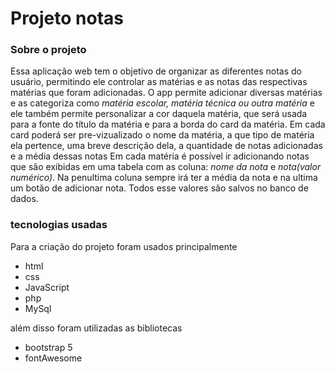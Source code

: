 # Projeto notas

### Sobre o projeto
Essa aplicação web tem o objetivo de organizar as diferentes notas do usuário, permitindo ele controlar as matérias e as notas das respectivas matérias que foram adicionadas.
O app permite adicionar diversas matérias e as categoriza como *matéria escolar, matéria técnica ou outra matéria* e ele também permite personalizar a cor daquela matéria, que será usada para a fonte do título da matéria e para a borda do card da matéria. Em cada card poderá ser pre-vizualizado o nome da matéria, a que tipo de matéria ela pertence, uma breve descrição dela, a quantidade de notas adicionadas e a média dessas notas
Em cada matéria é possível ir adicionando notas que são exibidas em uma tabela com as coluna: *nome da nota* e *nota(valor numérico)*. Na penultima coluna sempre irá ter a média da nota e na ultima um botão de adicionar nota. Todos esse valores são salvos no banco de dados.

### tecnologias usadas
Para a criação do projeto foram usados principalmente

- html
- css
- JavaScript
- php
- MySql

além disso foram utilizadas as bibliotecas
- bootstrap 5
- fontAwesome